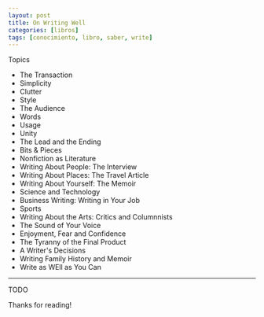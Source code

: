 ```yaml
---
layout: post
title: On Writing Well
categories: [libros]
tags: [conocimiento, libro, saber, write]
---
```


<!--Resumen-->

Topics 

- The Transaction
- Simplicity
- Clutter
- Style
- The Audience
- Words
- Usage
- Unity
- The Lead and the Ending
- Bits & Pieces
- Nonfiction as Literature
- Writing About People: The Interview
- Writing About Places: The Travel Article
- Writing About Yourself: The  Memoir
- Science and Technology
- Business Writing: Writing in Your Job
- Sports
- Writing About the Arts: Critics and Columnnists
- The Sound of Your Voice
- Enjoyment, Fear and Confidence
- The Tyranny of the Final Product
- A Writer's Decisions
- Writing Family History and Memoir
- Write as WEll as You Can


---

<!--more-->
TODO
  
Thanks for reading!